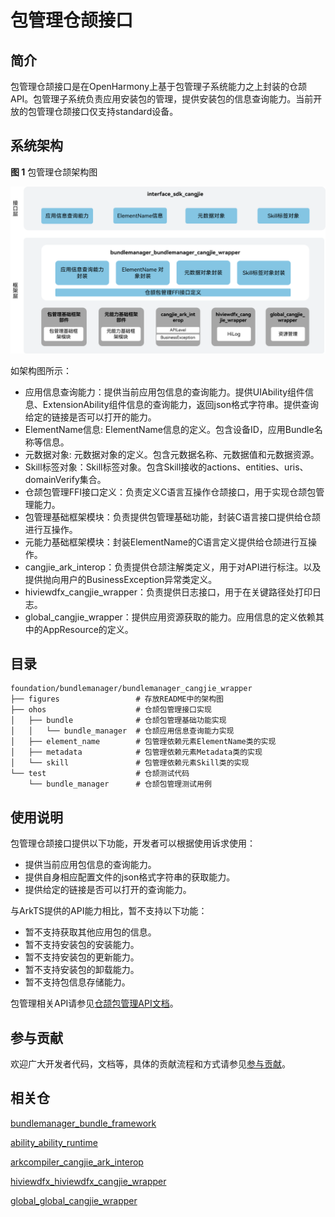 # 包管理仓颉接口

## 简介

包管理仓颉接口是在OpenHarmony上基于包管理子系统能力之上封装的仓颉API。包管理子系统负责应用安装包的管理，提供安装包的信息查询能力。当前开放的包管理仓颉接口仅支持standard设备。

## 系统架构

**图 1** 包管理仓颉架构图

![包管理仓颉架构图](figures/bundlemanager_cangjie_wrapper_architecture.png)

如架构图所示：

- 应用信息查询能力：提供当前应用包信息的查询能力。提供UIAbility组件信息、ExtensionAbility组件信息的查询能力，返回json格式字符串。提供查询给定的链接是否可以打开的能力。
- ElementName信息: ElementName信息的定义。包含设备ID，应用Bundle名称等信息。
- 元数据对象: 元数据对象的定义。包含元数据名称、元数据值和元数据资源。
- Skill标签对象：Skill标签对象。包含Skill接收的actions、entities、uris、domainVerify集合。
- 仓颉包管理FFI接口定义：负责定义C语言互操作仓颉接口，用于实现仓颉包管理能力。
- 包管理基础框架模块：负责提供包管理基础功能，封装C语言接口提供给仓颉进行互操作。
- 元能力基础框架模块：封装ElementName的C语言定义提供给仓颉进行互操作。
- cangjie_ark_interop：负责提供仓颉注解类定义，用于对API进行标注。以及提供抛向用户的BusinessException异常类定义。
- hiviewdfx_cangjie_wrapper：负责提供日志接口，用于在关键路径处打印日志。
- global_cangjie_wrapper：提供应用资源获取的能力。应用信息的定义依赖其中的AppResource的定义。

## 目录

```
foundation/bundlemanager/bundlemanager_cangjie_wrapper
├── figures                 # 存放README中的架构图
├── ohos                    # 仓颉包管理接口实现
│   ├── bundle              # 仓颉包管理基础功能实现
│   │   └── bundle_manager  # 仓颉应用信息查询能力实现
│   ├── element_name        # 包管理依赖元素ElementName类的实现
│   ├── metadata            # 包管理依赖元素Metadata类的实现
│   └── skill               # 包管理依赖元素Skill类的实现
└── test                    # 仓颉测试代码
    └── bundle_manager      # 仓颉包管理测试用例
```

## 使用说明

包管理仓颉接口提供以下功能，开发者可以根据使用诉求使用：

  - 提供当前应用包信息的查询能力。
  - 提供自身相应配置文件的json格式字符串的获取能力。
  - 提供给定的链接是否可以打开的查询能力。


与ArkTS提供的API能力相比，暂不支持以下功能：

  - 暂不支持获取其他应用包的信息。
  - 暂不支持安装包的安装能力。
  - 暂不支持安装包的更新能力。
  - 暂不支持安装包的卸载能力。
  - 暂不支持包信息存储能力。


包管理相关API请参见[仓颉包管理API文档](https://gitcode.com/openharmony-sig/arkcompiler_cangjie_ark_interop/blob/master/doc/API_Reference/source_zh_cn/apis/AbilityKit/cj-apis-bundle_manager.md)。

## 参与贡献

欢迎广大开发者代码，文档等，具体的贡献流程和方式请参见[参与贡献](https://gitcode.com/openharmony/docs/blob/master/zh-cn/contribute/%E5%8F%82%E4%B8%8E%E8%B4%A1%E7%8C%AE.md)。

## 相关仓

[bundlemanager_bundle_framework](https://gitcode.com/openharmony/bundlemanager_bundle_framework)

[ability_ability_runtime](https://gitcode.com/openharmony/ability_ability_runtime)

[arkcompiler_cangjie_ark_interop](https://gitcode.com/openharmony-sig/arkcompiler_cangjie_ark_interop)

[hiviewdfx_hiviewdfx_cangjie_wrapper](https://gitcode.com/openharmony-sig/hiviewdfx_hiviewdfx_cangjie_wrapper)

[global_global_cangjie_wrapper](https://gitcode.com/openharmony-sig/global_global_cangjie_wrapper)
